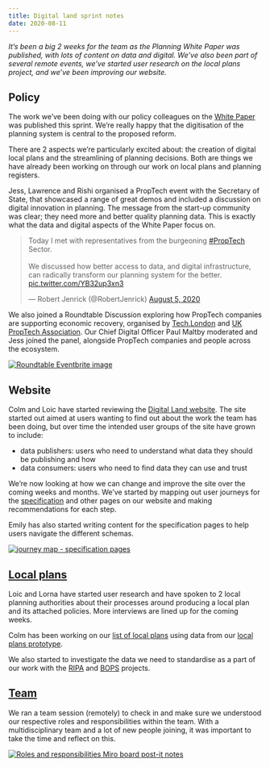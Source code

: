 ```yaml
---
title: Digital land sprint notes
date: 2020-08-11
---
```


_It’s been a big 2 weeks for the team as the Planning White Paper was published, with lots of content on data and digital. We’ve also been part of several remote events, we’ve started user research on the local plans project, and we’ve been improving our website._

## Policy

The work we’ve been doing with our policy colleagues on the [White Paper](https://www.gov.uk/government/consultations/planning-for-the-future/planning-for-the-future) was published this sprint. We’re really happy that the digitisation of the planning system is central to the proposed reform. 

There are 2 aspects we’re particularly excited about: the creation of digital local plans and the streamlining of planning decisions. Both are things we have already been working on through our work on local plans and planning registers.

Jess, Lawrence and Rishi organised a PropTech event with the Secretary of State, that showcased a range of great demos and included a discussion on digital innovation in planning. The message from the start-up community was clear; they need more and better quality planning data. This is exactly what the data and digital aspects of the White Paper focus on.

<blockquote class="twitter-tweet"><p lang="en" dir="ltr">Today I met with representatives from the burgeoning <a href="https://twitter.com/hashtag/PropTech?src=hash&amp;ref_src=twsrc%5Etfw">#PropTech</a> Sector.<br><br>We discussed how better access to data, and digital infrastructure, can radically transform our planning system for the better. <a href="https://t.co/YB32up3xn3">pic.twitter.com/YB32up3xn3</a></p>&mdash; Robert Jenrick (@RobertJenrick) <a href="https://twitter.com/RobertJenrick/status/1291033456164691969?ref_src=twsrc%5Etfw">August 5, 2020</a></blockquote> <script async src="https://platform.twitter.com/widgets.js" charset="utf-8"></script>

We also joined a Roundtable Discussion exploring how PropTech companies are supporting economic recovery, organised by [Tech.London](https://tech.london/) and [UK PropTech Association](https://ukproptech.com/). Our Chief Digital Officer Paul Maltby moderated and Jess joined the panel, alongside PropTech companies and people across the ecosystem.

<a data-flickr-embed="true" href="https://www.flickr.com/photos/182343195@N08/50217812712/in/dateposted-public/" title="Roundtable Eventbrite image"><img src="https://live.staticflickr.com/65535/50217812712_9defee033e_c.jpg" alt="Roundtable Eventbrite image"></a>

## Website 

Colm and Loic have started reviewing the [Digital Land website](https://digital-land.github.io/). The site started out aimed at users wanting to find out about the work the team has been doing, but over time the intended user groups of the site have grown to include: 

* data publishers: users who need to understand what data they should be publishing and how 
* data consumers: users who need to find data they can use and trust

We’re now looking at how we can change and improve the site over the coming weeks and months. We’ve started by mapping out user journeys for the <a href="/specification/">specification</a> and other pages on our website and making recommendations for each step. 

Emily has also started writing content for the specification pages to help users navigate the different schemas.

<a data-flickr-embed="true" href="https://www.flickr.com/photos/182343195@N08/50217591006/in/dateposted-public/" title="journey map - specification pages"><img src="https://live.staticflickr.com/65535/50217591006_784aeb30c9_c.jpg" alt="journey map - specification pages"></a>

## [Local plans](https://digital-land.github.io/project/local-plans/)

Loic and Lorna have started user research and have spoken to 2 local planning authorities about their processes around producing a local plan and its attached policies. More interviews are lined up for the coming weeks.

Colm has been working on our [list of local plans](https://digital-land.github.io/dataset/local-plans/) using data from our [local plans prototype](https://local-plans-prototype.herokuapp.com/).

We also started to investigate the data we need to standardise as a part of our work with the [RIPA](https://www.ripa.digital/) and [BOPS](https://bops.digital/) projects.

## [Team](https://digital-land.github.io/about/)

We ran a team session (remotely) to check in and make sure we understood our respective roles and responsibilities within the team. With a multidisciplinary team and a lot of new people joining, it was important to take the time and reflect on this.

<a data-flickr-embed="true" href="https://www.flickr.com/photos/182343195@N08/50217590981/in/dateposted-public/" title="Roles and responsibilities Miro board post-it notes"><img src="https://live.staticflickr.com/65535/50217590981_ebfe436272_c.jpg" alt="Roles and responsibilities Miro board post-it notes"></a>

